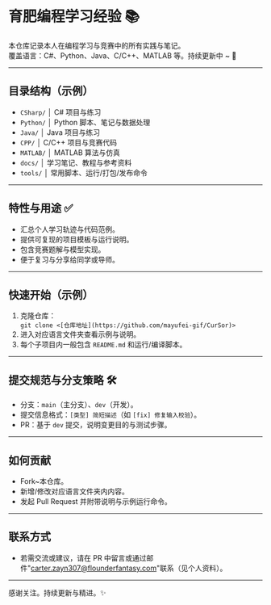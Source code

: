 # 育肥编程学习经验 📚

本仓库记录本人在编程学习与竞赛中的所有实践与笔记。  
覆盖语言：C#、Python、Java、C/C++、MATLAB 等。持续更新中 ~ 🚀

---

## 目录结构（示例）
- `CSharp/`      │ C# 项目与练习
- `Python/`      │ Python 脚本、笔记与数据处理
- `Java/`        │ Java 项目与练习
- `CPP/`         │ C/C++ 项目与竞赛代码
- `MATLAB/`      │ MATLAB 算法与仿真
- `docs/`        │ 学习笔记、教程与参考资料
- `tools/`       │ 常用脚本、运行/打包/发布命令

---

## 特性与用途 ✅
- 汇总个人学习轨迹与代码范例。  
- 提供可复现的项目模板与运行说明。  
- 包含竞赛题解与模型实现。  
- 便于复习与分享给同学或导师。

---

## 快速开始（示例）
1. 克隆仓库：  
   `git clone <[仓库地址](https://github.com/mayufei-gif/CurSor)>`
2. 进入对应语言文件夹查看示例与说明。  
3. 每个子项目内一般包含 `README.md` 和运行/编译脚本。

---

## 提交规范与分支策略 🛠️
- 分支：`main`（主分支）、`dev`（开发）。  
- 提交信息格式：`[类型] 简短描述`（如 `[fix] 修复输入校验`）。  
- PR：基于 `dev` 提交，说明变更目的与测试步骤。

---

## 如何贡献
- Fork~本仓库。  
- 新增/修改对应语言文件夹内内容。  
- 发起 Pull Request 并附带说明与示例运行命令。

---

## 联系方式
- 若需交流或建议，请在 PR 中留言或通过邮件"carter.zayn307@flounderfantasy.com"联系（见个人资料）。

---

感谢关注。持续更新与精进。✨
